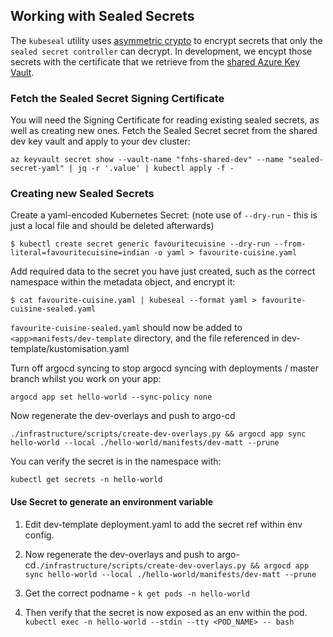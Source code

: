 ## Working with Sealed Secrets

The `kubeseal` utility uses [asymmetric crypto](https://www.futurelearn.com/courses/encryption-and-cryptography/0/steps/64720) to encrypt secrets that only the `sealed secret controller` can decrypt. In development, we encypt those secrets with the certificate that we retrieve from the [shared Azure Key Vault](https://portal.azure.com/#@red-badger.com/resource/subscriptions/4a4be66c-9000-4906-8253-6a73f09f418d/resourceGroups/vault/providers/Microsoft.KeyVault/vaults/fnhs-shared-dev/overview).

### Fetch the Sealed Secret Signing Certificate
You will need the Signing Certificate for reading existing sealed secrets, as well as creating new ones. Fetch the Sealed Secret secret from the shared dev key vault and apply to your dev cluster:
```
az keyvault secret show --vault-name "fnhs-shared-dev" --name "sealed-secret-yaml" | jq -r '.value' | kubectl apply -f -
```

### Creating new Sealed Secrets

Create a yaml-encoded Kubernetes Secret: (note use of `--dry-run` - this is just a local file and should be deleted afterwards)
```
$ kubectl create secret generic favouritecuisine --dry-run --from-literal=favouritecuisine=indian -o yaml > favourite-cuisine.yaml
```
Add required data to the secret you have just created, such as the correct namespace within the metadata object, and encrypt it:

```
$ cat favourite-cuisine.yaml | kubeseal --format yaml > favourite-cuisine-sealed.yaml
```
`favourite-cuisine-sealed.yaml` should now be added to `<app>manifests/dev-template` directory, and the file referenced in dev-template/kustomisation.yaml

Turn off argocd syncing to stop argocd syncing with deployments / master branch whilst you work on your app:
```
argocd app set hello-world --sync-policy none
```

Now regenerate the dev-overlays and push to argo-cd
```
./infrastructure/scripts/create-dev-overlays.py && argocd app sync hello-world --local ./hello-world/manifests/dev-matt --prune
```

You can verify the secret is in the namespace with:
```
kubectl get secrets -n hello-world
```

#### Use Secret to generate an environment variable
1. Edit dev-template deployment.yaml to add the secret ref within env config.

2. Now regenerate the dev-overlays and push to argo-cd`./infrastructure/scripts/create-dev-overlays.py && argocd app sync hello-world --local ./hello-world/manifests/dev-matt --prune`

3. Get the correct podname - `k get pods -n hello-world`

4. Then verify that the secret is now exposed as an env within the pod.
`kubectl exec -n hello-world --stdin --tty <POD_NAME> -- bash`
